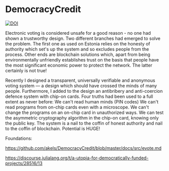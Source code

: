 # DemocracyCredit 

[![DOI](https://zenodo.org/badge/206911554.svg)](https://zenodo.org/badge/latestdoi/206911554)

Electronic voting is considered unsafe for a good reason - no one had shown a trustworthy design. Two different branches had emerged to solve the problem. The first one as used on Estonia relies on the honesty of authority which set's up the system and so excludes people from the process. Other ends are blockchain solutions which, apart from being environmentally unfriendly establishes trust on the basis that people have the most significant economic power to protect the network. The latter certainly is not true!

Recently I designed a transparent, universally verifiable and anonymous voting system — a design which should have crossed the minds of many people. Furthermore, I added to the design an antibribery and anti-coercion defence system with chip-on cards. Four truths had been used to a full extent as never before:
We can't read human minds (PIN codes)
We can't read programs from on-chip cards even with a microscope.
We can't change the programs on an on-chip card in unauthorized ways.
 We can test the asymmetric cryptography algorithm in the chip-on card, knowing only the public key.
The system is a nail to the coffin of honest authority and nail to the coffin of blockchain. Potential is HUGE!

Foundations:

https://github.com/akels/DemocracyCredit/blob/master/docs/src/evote.md

https://discourse.julialang.org/t/a-utopia-for-democratically-funded-projects/28516/13
